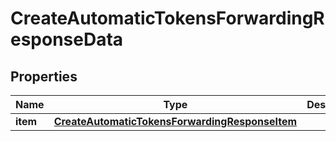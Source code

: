 

# CreateAutomaticTokensForwardingResponseData


## Properties

Name | Type | Description | Notes
------------ | ------------- | ------------- | -------------
**item** | [**CreateAutomaticTokensForwardingResponseItem**](CreateAutomaticTokensForwardingResponseItem.md) |  | 



